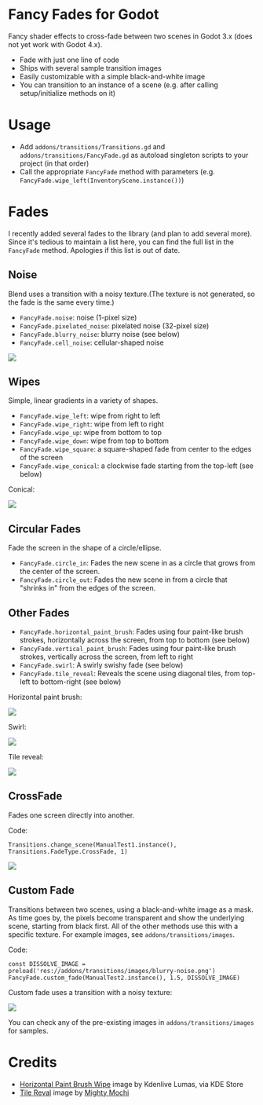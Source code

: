 # Fancy Fades for Godot

Fancy shader effects to cross-fade between two scenes in Godot 3.x (does not yet work with Godot 4.x).

- Fade with just one line of code
- Ships with several sample transition images
- Easily customizable with a simple black-and-white image
- You can transition to an instance of a scene (e.g. after calling setup/initialize methods on it)

# Usage

- Add `addons/transitions/Transitions.gd` and `addons/transitions/FancyFade.gd` as autoload singleton scripts to your project (in that order)
- Call the appropriate `FancyFade` method with parameters (e.g. `FancyFade.wipe_left(InventoryScene.instance())`)

# Fades

I recently added several fades to the library (and plan to add several more). Since it's tedious to maintain a list here, you can find the full list in the `FancyFade` method. Apologies if this list is out of date.

## Noise

Blend uses a transition with a noisy texture.(The texture is not generated, so the fade is the same every time.)

- `FancyFade.noise`: noise (1-pixel size)
- `FancyFade.pixelated_noise`: pixelated noise (32-pixel size)
- `FancyFade.blurry_noise`: blurry noise (see below)
- `FancyFade.cell_noise`: cellular-shaped noise

![](previews/blend-noise.gif)

## Wipes

Simple, linear gradients in a variety of shapes.

- `FancyFade.wipe_left`: wipe from right to left
- `FancyFade.wipe_right`: wipe from left to right
- `FancyFade.wipe_up`: wipe from bottom to top
- `FancyFade.wipe_down`: wipe from top to bottom
- `FancyFade.wipe_square`: a square-shaped fade from center to the edges of the screen
- `FancyFade.wipe_conical`: a clockwise fade starting from the top-left (see below)

Conical:

![](previews/blend-conical.gif)

## Circular Fades

Fade the screen in the shape of a circle/ellipse.

- `FancyFade.circle_in`: Fades the new scene in as a circle that grows from the center of the screen.
- `FancyFade.circle_out`: Fades the new scene in from a circle that "shrinks in" from the edges of the screen.

## Other Fades

- `FancyFade.horizontal_paint_brush`: Fades using four paint-like brush strokes, horizontally across the screen, from top to bottom (see below)
- `FancyFade.vertical_paint_brush`: Fades using four paint-like brush strokes, vertically across the screen, from left to right
- `FancyFade.swirl`: A swirly swishy fade (see below)
- `FancyFade.tile_reveal`: Reveals the scene using diagonal tiles, from top-left to bottom-right (see below)

Horizontal paint brush:

![](previews/brush-fade.gif)

Swirl:

![](previews/swirl.gif)

Tile reveal:

![](previews/tile-reveal.gif)

## CrossFade

Fades one screen directly into another.

Code:

```gdscript
Transitions.change_scene(ManualTest1.instance(), Transitions.FadeType.CrossFade, 1)
```

![](previews/crossfade.gif)

## Custom Fade

Transitions between two scenes, using a black-and-white image as a mask. As time goes by, the pixels become transparent and show the underlying scene, starting from black first. All of the other methods use this with a specific texture. For example images, see `addons/transitions/images`.

Code:

```gdscript
const DISSOLVE_IMAGE = preload('res://addons/transitions/images/blurry-noise.png')
FancyFade.custom_fade(ManualTest2.instance(), 1.5, DISSOLVE_IMAGE)
```

Custom fade uses a transition with a noisy texture:

![](previews/blend-noise.gif)

You can check any of the pre-existing images in `addons/transitions/images` for samples.

# Credits

- [Horizontal Paint Brush Wipe](https://store.kde.org/p/1675120) image by Kdenlive Lumas, via KDE Store
- [Tile Reval](https://raw.githubusercontent.com/mightymochi/Godot-3-Masking-Methods/main/Assets/tile_reveal.png) image by [Mighty Mochi](https://github.com/mightymochi)
